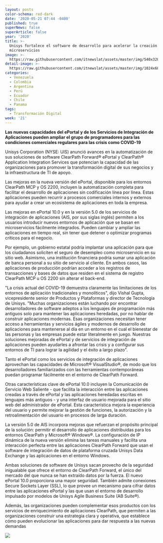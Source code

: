 ```yaml
---
layout: posts
color-schema: red-dark
date: '2020-05-21 07:44 -0400'
published: true
superNews: false
superArticle: false
year: '2020'
title: >-
  Unisys fortalece el software de desarrollo para acelerar la creación de
  microservicios
image: >-
  https://raw.githubusercontent.com/itnewslat/assets/master/img/540x320/Software-p.jpg
detail-image: >-
  https://raw.githubusercontent.com/itnewslat/assets/master/img/1024x680/Software-g.jpg
categories:
  - Venezuela
  - Colombia
  - Argentina
  - Perú
  - Ecuador
  - Chile
  - Panama
tags:
  - Transformación Digital
week: '21'
---
```

**Las nuevas capacidades del ePortal y de los Servicios de Integración de Aplicaciones pueden ampliar el grupo de programadores para las condiciones comerciales regulares para las crisis como COVID-19**

Unisys Corporation (NYSE: UIS) anunció avances en la automatización de sus soluciones de software ClearPath Forward® ePortal y ClearPath® Application Integration Services que potencian la capacidad de las organizaciones para promover la transformación digital de sus negocios y la infraestructura de TI de apoyo.

Las mejoras en la nueva versión del ePortal, disponible para los entornos ClearPath MCP y OS 2200, incluyen la automatización completa para facilitar el desarrollo de aplicaciones sin codificación línea por línea. Estas aplicaciones pueden recurrir a procesos comerciales internos y externos para ayudar a crear un ecosistema de aplicaciones en toda la empresa.

Las mejoras en ePortal 10.0 y en la versión 5.0 de los servicios de integración de aplicaciones (AIS, por sus siglas inglés) permiten a los usuarios introducir nuevos entornos de aplicación que se basan en microservicios fácilmente integrados. Pueden cambiar y ampliar las aplicaciones en tiempo real, sin tener que detener o optimizar programas críticos para el negocio.

Por ejemplo, un gobierno estatal podría implantar una aplicación para que los ciudadanos soliciten el seguro de desempleo como microservicio en su sitio web. Asimismo, una institución financiera podría sumar una aplicación de banca personal a su sitio de servicio al cliente. En ambos casos, las aplicaciones de producción podrían acceder a los registros de transacciones y bases de datos que residen en el sistema de registro ClearPath MCP u OS 2200 sin alterar el back-end.

"La crisis actual del COVID-19 demuestra claramente las limitaciones de los entornos de aplicación tradicionales y monolíticos", dijo Vishal Gupta, vicepresidente senior de Productos y Plataformas y director de Tecnología de Unisys. "Muchas organizaciones están luchando por encontrar desarrolladores de software adeptos a los lenguajes de programación más antiguos solo para mantener las aplicaciones heredadas, por no hablar de construir aplicaciones modernas. Esas organizaciones necesitan tener acceso a herramientas y servicios ágiles y modernos de desarrollo de aplicaciones para mantenerse al día en un entorno en el cual el bienestar de las personas y las empresas puede estar literalmente en juego. Nuestras soluciones mejoradas de ePortal y de servicios de integración de aplicaciones pueden ayudarles a afrontar las crisis y a configurar sus entornos de TI para lograr la agilidad y el éxito a largo plazo".

Tanto el ePortal como los servicios de integración de aplicaciones aprovechan las capacidades de Microsoft® VisualStudio®, de modo que los desarrolladores familiarizados con las herramientas contemporáneas puedan programar fácilmente en el entorno de ClearPath Forward.

Otras características clave de ePortal 10.0 incluyen la Comunicación de Servicio Web Saliente - que facilita la interacción entre las aplicaciones creadas a través de ePortal y las aplicaciones heredadas escritas en lenguajes más antiguos - y una interfaz de usuario mejorada para el sitio web del administrador de ePortal. Esta característica mejora la experiencia del usuario y permite mejorar la gestión de funciones, la autorización y la retroalimentación del usuario en procesos de larga duración.

La versión 5.0 de AIS incorpora mejoras que refuerzan el propósito principal de la solución: permitir el desarrollo de aplicaciones distribuidas para los entornos ClearPath y Microsoft® Windows®. La configuración de IP dinámica de la nueva versión elimina las tareas manuales y facilita una interacción perfecta entre las aplicaciones ClearPath Forward que usan el software de integración de datos de plataforma cruzada Unisys Data Exchange y las aplicaciones en el entorno Windows.

Ambas soluciones de software de Unisys sacan provecho de la seguridad inigualable que ofrece el entorno de ClearPath Forward, el único del mercado del que nunca se han extraído datos por la fuerza. El nuevo ePortal 10.0 proporciona una mayor seguridad. También admite conexiones Secure Sockets Layer (SSL), lo que provee un mecanismo para cifrar datos entre las aplicaciones ePortal y las que usan el entorno de desarrollo impulsado por modelos de Unisys Agile Business Suite (AB Suite®).

Además, las organizaciones pueden complementar esos productos con los servicios de enriquecimiento de aplicaciones ClearPath, que permiten a las organizaciones construir una estrategia clara y operativa, que establece cómo pueden evolucionar las aplicaciones para dar respuesta a las nuevas demandas 

<img src="https://tracker.metricool.com/c3po.jpg?hash=56f88a41e39ab42c063cc51676587a04"/>